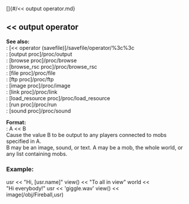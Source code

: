 []{#/&lt;&lt; output operator.md}    
## \<\< output operator    
**See also:**    
:   [\<\< operator (savefile)]/savefile/operator/%3c%3c    
:   [output proc]/proc/output    
:   [browse proc]/proc/browse    
:   [browse_rsc proc]/proc/browse_rsc    
:   [file proc]/proc/file    
:   [ftp proc]/proc/ftp    
:   [image proc]/proc/image    
:   [link proc]/proc/link    
:   [load_resource proc]/proc/load_resource    
:   [run proc]/proc/run    
:   [sound proc]/proc/sound    
<!-- -->    
**Format:**    
:   A \<\< B    
Cause the value B to be output to any players connected to mobs    
specified in A.    
B may be an image, sound, or text. A may be a mob, the whole world, or    
any list containing mobs.    
### Example:    
usr \<\< \"Hi, \[usr.name\]\" view() \<\< \"To all in view\" world \<\<    
\"Hi everybody!\" usr \<\< \'giggle.wav\' view() \<\<    
image(/obj/Fireball,usr)  